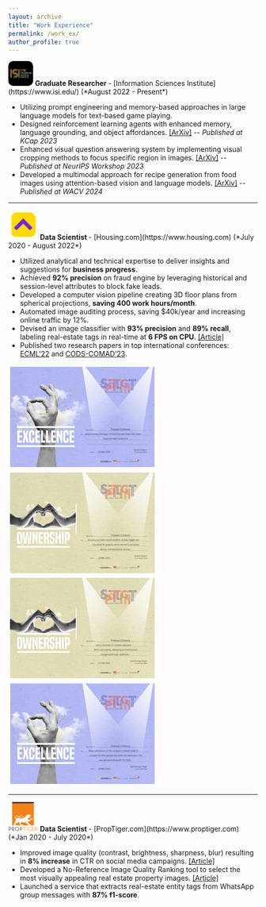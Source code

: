 ```yaml
---
layout: archive
title: "Work Experience"
permalink: /work_ex/
author_profile: true
---
```





<img src="/images/usc-isi.png" alt="USC-ISI logo" style=" align: top; height: 50px; width:50px; background-size: cover; border-radius: 10px"/>
<b> Graduate Researcher </b> - [Information Sciences Institute](https://www.isi.edu/) (*August 2022 - Present*) 

* Utilizing prompt engineering and memory-based approaches in large language models for text-based game playing.
* Designed reinforcement learning agents with enhanced memory, language grounding, and object affordances. [[ArXiv]](https://arxiv.org/abs/2305.05091) -- *Published at KCap 2023*
* Enhanced visual question answering system by implementing visual cropping methods to focus specific region in images. [[ArXiv]](https://arxiv.org/abs/2310.16033) -- *Published at NeurIPS Workshop 2023*
* Developed a multimodal approach for recipe generation from food images using attention-based vision and language models. [[ArXiv]](https://arxiv.org/abs/2308.14391) -- *Published at WACV 2024*
  
<hr />
<img src="/images/housing_logo.png" alt="Housing logo" style=" align: top; height: 60px; width:60px; background-size: cover; border-radius: 98px"/>
<b> Data Scientist </b> - [Housing.com](https://www.housing.com) (*July 2020 - August 2022*) 

* Utilized analytical and technical expertise to deliver insights and suggestions for **business progress**.
* Achieved **92% precision** on fraud engine by leveraging historical and session-level attributes to block fake leads.
* Developed a computer vision pipeline creating 3D floor plans from spherical projections, **saving 400 work hours/month**.
* Automated image auditing process, saving $40k/year and increasing online traffic by 12%.
* Devised an image classifier with **93% precision** and **89% recall**, labeling real-estate tags in real-time at **6 FPS on CPU**. [[Article]](https://medium.com/engineering-housing/re-tagger-a-light-weight-real-estate-image-classifier-43573d915b6)
* Published two research papers in top international conferences: [ECML'22](https://link.springer.com/chapter/10.1007/978-3-031-26422-1_44) and [CODS-COMAD’23](https://dl.acm.org/doi/abs/10.1145/3570991.3571060).
  


<a class="image-link" href="/images/carousel1-4.png"><img src="/images/carousel1-4-small.png" alt="image"></a>
<a class="image-link" href="/images/carousel1-3.png"><img src="/images/carousel1-3-small.png" alt="image"></a>
<a class="image-link" href="/images/carousel1-2.png"><img src="/images/carousel1-2-small.png" alt="image"></a>
<a class="image-link" href="/images/carousel1-1.png"><img src="/images/carousel1-1-small.png" alt="image"></a>



<hr />
<img src="/images/proptiger.png" alt="Proptiger logo" style="height: 60px; width:60px; background-size: cover;"/>
<b> Data Scientist </b> - [PropTiger.com](https://www.proptiger.com) (*Jan 2020 - July 2020*)

* Improved image quality (contrast, brightness, sharpness, blur) resulting in **8% increase** in CTR on social media campaigns. [[Article]](https://medium.com/engineering-housing/real-estate-image-quality-enhancement-a9242b5b052c)
* Developed a No-Reference Image Quality Ranking tool to select the most visually appealing real estate property images. [[Article]](https://medium.com/engineering-housing/image-scoring-allocating-percentage-score-to-images-for-their-quality-6169abbf850e)
* Launched a service that extracts real-estate entity tags from WhatsApp group messages with **87% f1-score**.